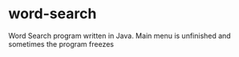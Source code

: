 # word-search
Word Search program written in Java. Main menu is unfinished and sometimes the program freezes
